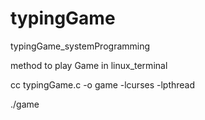 # typingGame
typingGame_systemProgramming

method to play Game in linux_terminal

cc typingGame.c -o game -lcurses -lpthread

./game
